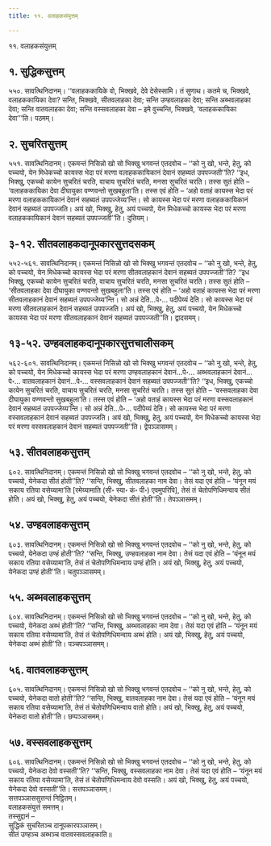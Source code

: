 ```yaml
---
title: ११. वलाहकसंयुत्तम्

---
```

११. वलाहकसंयुत्तम्  


## १. सुद्धिकसुत्तम्

५५०. सावत्थिनिदानम्। ‘‘वलाहककायिके वो, भिक्खवे, देवे देसेस्सामि। तं सुणाथ। कतमे च, भिक्खवे, वलाहककायिका देवा? सन्ति, भिक्खवे, सीतवलाहका देवा; सन्ति उण्हवलाहका देवा; सन्ति अब्भवलाहका देवा; सन्ति वातवलाहका देवा; सन्ति वस्सवलाहका देवा – इमे वुच्चन्ति, भिक्खवे, ‘वलाहककायिका देवा’’’ति। पठमम्।  


## २. सुचरितसुत्तम्

५५१. सावत्थिनिदानम्। एकमन्तं निसिन्नो खो सो भिक्खु भगवन्तं एतदवोच – ‘‘को नु खो, भन्ते, हेतु, को पच्चयो, येन मिधेकच्चो कायस्स भेदा परं मरणा वलाहककायिकानं देवानं सहब्यतं उपपज्जती’’ति? ‘‘इध, भिक्खु, एकच्चो कायेन सुचरितं चरति, वाचाय सुचरितं चरति, मनसा सुचरितं चरति। तस्स सुतं होति – ‘वलाहककायिका देवा दीघायुका वण्णवन्तो सुखबहुला’ति। तस्स एवं होति – ‘अहो वताहं कायस्स भेदा परं मरणा वलाहककायिकानं देवानं सहब्यतं उपपज्जेय्य’न्ति। सो कायस्स भेदा परं मरणा वलाहककायिकानं देवानं सहब्यतं उपपज्जति। अयं खो, भिक्खु, हेतु, अयं पच्चयो, येन मिधेकच्चो कायस्स भेदा परं मरणा वलाहककायिकानं देवानं सहब्यतं उपपज्जती’’ति। दुतियम्।  


## ३-१२. सीतवलाहकदानूपकारसुत्तदसकम्

५५२-५६१. सावत्थिनिदानम्। एकमन्तं निसिन्नो खो सो भिक्खु भगवन्तं एतदवोच – ‘‘को नु खो, भन्ते, हेतु, को पच्चयो, येन मिधेकच्चो कायस्स भेदा परं मरणा सीतवलाहकानं देवानं सहब्यतं उपपज्जती’’ति? ‘‘इध भिक्खु, एकच्चो कायेन सुचरितं चरति, वाचाय सुचरितं चरति, मनसा सुचरितं चरति। तस्स सुतं होति – ‘सीतवलाहका देवा दीघायुका वण्णवन्तो सुखबहुला’ति। तस्स एवं होति – ‘अहो वताहं कायस्स भेदा परं मरणा सीतवलाहकानं देवानं सहब्यतं उपपज्जेय्य’न्ति। सो अन्नं देति…पे॰… पदीपेय्यं देति। सो कायस्स भेदा परं मरणा सीतवलाहकानं देवानं सहब्यतं उपपज्जति। अयं खो, भिक्खु, हेतु, अयं पच्चयो, येन मिधेकच्चो कायस्स भेदा परं मरणा सीतवलाहकानं देवानं सहब्यतं उपपज्जती’’ति। द्वादसमम्।  


## १३-५२. उण्हवलाहकदानूपकारसुत्तचालीसकम्

५६२-६०१. सावत्थिनिदानम्। एकमन्तं निसिन्नो खो सो भिक्खु भगवन्तं एतदवोच – ‘‘को नु खो, भन्ते, हेतु, को पच्चयो, येन मिधेकच्चो कायस्स भेदा परं मरणा उण्हवलाहकानं देवानं…पे॰… अब्भवलाहकानं देवानं…पे॰… वातवलाहकानं देवानं…पे॰… वस्सवलाहकानं देवानं सहब्यतं उपपज्जती’’ति? ‘‘इध, भिक्खु, एकच्चो कायेन सुचरितं चरति, वाचाय सुचरितं चरति, मनसा सुचरितं चरति। तस्स सुतं होति – ‘वस्सवलाहका देवा दीघायुका वण्णवन्तो सुखबहुला’ति। तस्स एवं होति – ‘अहो वताहं कायस्स भेदा परं मरणा वस्सवलाहकानं देवानं सहब्यतं उपपज्जेय्य’न्ति। सो अन्नं देति…पे॰… पदीपेय्यं देति। सो कायस्स भेदा परं मरणा वस्सवलाहकानं देवानं सहब्यतं उपपज्जति। अयं खो, भिक्खु, हेतु, अयं पच्चयो, येन मिधेकच्चो कायस्स भेदा परं मरणा वस्सवलाहकानं देवानं सहब्यतं उपपज्जती’’ति। द्वेपञ्ञासमम्।  


## ५३. सीतवलाहकसुत्तम्

६०२. सावत्थिनिदानम्। एकमन्तं निसिन्नो खो सो भिक्खु भगवन्तं एतदवोच – ‘‘को नु खो, भन्ते, हेतु, को पच्चयो, येनेकदा सीतं होती’’ति? ‘‘सन्ति, भिक्खु, सीतवलाहका नाम देवा। तेसं यदा एवं होति – ‘यंनून मयं सकाय रतिया वसेय्यामा’ति [रमेय्यामाति (सी॰ स्या॰ कं॰ पी॰) एवमुपरिपि], तेसं तं चेतोपणिधिमन्वाय सीतं होति। अयं खो, भिक्खु, हेतु, अयं पच्चयो, येनेकदा सीतं होती’’ति। तेपञ्ञासमम्।  


## ५४. उण्हवलाहकसुत्तम्

६०३. सावत्थिनिदानम्। एकमन्तं निसिन्नो खो सो भिक्खु भगवन्तं एतदवोच – ‘‘को नु खो, भन्ते, हेतु, को पच्चयो, येनेकदा उण्हं होती’’ति? ‘‘सन्ति, भिक्खु, उण्हवलाहका नाम देवा। तेसं यदा एवं होति – ‘यंनून मयं सकाय रतिया वसेय्यामा’ति, तेसं तं चेतोपणिधिमन्वाय उण्हं होति। अयं खो, भिक्खु, हेतु, अयं पच्चयो, येनेकदा उण्हं होती’’ति। चतुपञ्ञासमम्।  


## ५५. अब्भवलाहकसुत्तम्

६०४. सावत्थिनिदानम्। एकमन्तं निसिन्नो खो सो भिक्खु भगवन्तं एतदवोच – ‘‘को नु खो, भन्ते, हेतु, को पच्चयो, येनेकदा अब्भं होती’’ति? ‘‘सन्ति, भिक्खु, अब्भवलाहका नाम देवा। तेसं यदा एवं होति – ‘यंनून मयं सकाय रतिया वसेय्यामा’ति, तेसं तं चेतोपणिधिमन्वाय अब्भं होति। अयं खो, भिक्खु, हेतु, अयं पच्चयो, येनेकदा अब्भं होती’’ति। पञ्चपञ्ञासमम्।  


## ५६. वातवलाहकसुत्तम्

६०५. सावत्थिनिदानम्। एकमन्तं निसिन्नो खो सो भिक्खु भगवन्तं एतदवोच – ‘‘को नु खो, भन्ते, हेतु, को पच्चयो, येनेकदा वातो होती’’ति? ‘‘सन्ति, भिक्खु, वातवलाहका नाम देवा। तेसं यदा एवं होति – ‘यंनून मयं सकाय रतिया वसेय्यामा’ति, तेसं तं चेतोपणिधिमन्वाय वातो होति। अयं खो, भिक्खु, हेतु, अयं पच्चयो, येनेकदा वातो होती’’ति। छप्पञ्ञासमम्।  


## ५७. वस्सवलाहकसुत्तम्

६०६. सावत्थिनिदानम्। एकमन्तं निसिन्नो खो सो भिक्खु भगवन्तं एतदवोच – ‘‘को नु खो, भन्ते, हेतु, को पच्चयो, येनेकदा देवो वस्सती’’ति? ‘‘सन्ति, भिक्खु, वस्सवलाहका नाम देवा। तेसं यदा एवं होति – ‘यंनून मयं सकाय रतिया वसेय्यामा’ति, तेसं तं चेतोपणिधिमन्वाय देवो वस्सति। अयं खो, भिक्खु, हेतु, अयं पच्चयो, येनेकदा देवो वस्सती’’ति। सत्तपञ्ञासमम्।  
सत्तपञ्ञाससुत्तन्तं निट्ठितम्।  
वलाहकसंयुत्तं समत्तम्।  
तस्सुद्दानं –  
सुद्धिकं सुचरितञ्च दानूपकारपञ्ञासम्।  
सीतं उण्हञ्च अब्भञ्च वातवस्सवलाहकाति॥  